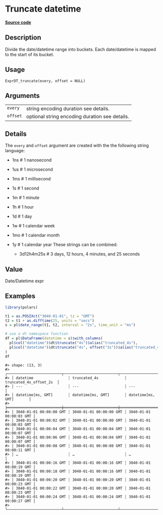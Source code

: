 

# Truncate datetime

[**Source code**](https://github.com/pola-rs/r-polars/tree/97c09bc0a6fc3d166744dbddd037b49e8d8fc6c2/R/expr__datetime.R#L36)

## Description

Divide the date/datetime range into buckets. Each date/datetime is
mapped to the start of its bucket.

## Usage

<pre><code class='language-R'>ExprDT_truncate(every, offset = NULL)
</code></pre>

## Arguments

<table>
<tr>
<td style="white-space: nowrap; font-family: monospace; vertical-align: top">
<code id="ExprDT_truncate_:_every">every</code>
</td>
<td>
string encoding duration see details.
</td>
</tr>
<tr>
<td style="white-space: nowrap; font-family: monospace; vertical-align: top">
<code id="ExprDT_truncate_:_offset">offset</code>
</td>
<td>
optional string encoding duration see details.
</td>
</tr>
</table>

## Details

The <code>every</code> and <code>offset</code> argument are created with
the the following string language:

<ul>
<li>

1ns \# 1 nanosecond

</li>
<li>

1us \# 1 microsecond

</li>
<li>

1ms \# 1 millisecond

</li>
<li>

1s \# 1 second

</li>
<li>

1m \# 1 minute

</li>
<li>

1h \# 1 hour

</li>
<li>

1d \# 1 day

</li>
<li>

1w \# 1 calendar week

</li>
<li>

1mo \# 1 calendar month

</li>
<li>

1y \# 1 calendar year These strings can be combined:

<ul>
<li>

3d12h4m25s \# 3 days, 12 hours, 4 minutes, and 25 seconds

</li>
</ul>
</li>
</ul>

## Value

Date/Datetime expr

## Examples

``` r
library(polars)

t1 = as.POSIXct("3040-01-01", tz = "GMT")
t2 = t1 + as.difftime(25, units = "secs")
s = pl$date_range(t1, t2, interval = "2s", time_unit = "ms")

# use a dt namespace function
df = pl$DataFrame(datetime = s)$with_columns(
  pl$col("datetime")$dt$truncate("4s")$alias("truncated_4s"),
  pl$col("datetime")$dt$truncate("4s", offset("3s"))$alias("truncated_4s_offset_2s")
)
df
```

    #> shape: (13, 3)
    #> ┌─────────────────────────┬─────────────────────────┬─────────────────────────┐
    #> │ datetime                ┆ truncated_4s            ┆ truncated_4s_offset_2s  │
    #> │ ---                     ┆ ---                     ┆ ---                     │
    #> │ datetime[ms, GMT]       ┆ datetime[ms, GMT]       ┆ datetime[ms, GMT]       │
    #> ╞═════════════════════════╪═════════════════════════╪═════════════════════════╡
    #> │ 3040-01-01 00:00:00 GMT ┆ 3040-01-01 00:00:00 GMT ┆ 3040-01-01 00:00:03 GMT │
    #> │ 3040-01-01 00:00:02 GMT ┆ 3040-01-01 00:00:00 GMT ┆ 3040-01-01 00:00:03 GMT │
    #> │ 3040-01-01 00:00:04 GMT ┆ 3040-01-01 00:00:04 GMT ┆ 3040-01-01 00:00:07 GMT │
    #> │ 3040-01-01 00:00:06 GMT ┆ 3040-01-01 00:00:04 GMT ┆ 3040-01-01 00:00:07 GMT │
    #> │ 3040-01-01 00:00:08 GMT ┆ 3040-01-01 00:00:08 GMT ┆ 3040-01-01 00:00:11 GMT │
    #> │ …                       ┆ …                       ┆ …                       │
    #> │ 3040-01-01 00:00:16 GMT ┆ 3040-01-01 00:00:16 GMT ┆ 3040-01-01 00:00:19 GMT │
    #> │ 3040-01-01 00:00:18 GMT ┆ 3040-01-01 00:00:16 GMT ┆ 3040-01-01 00:00:19 GMT │
    #> │ 3040-01-01 00:00:20 GMT ┆ 3040-01-01 00:00:20 GMT ┆ 3040-01-01 00:00:23 GMT │
    #> │ 3040-01-01 00:00:22 GMT ┆ 3040-01-01 00:00:20 GMT ┆ 3040-01-01 00:00:23 GMT │
    #> │ 3040-01-01 00:00:24 GMT ┆ 3040-01-01 00:00:24 GMT ┆ 3040-01-01 00:00:27 GMT │
    #> └─────────────────────────┴─────────────────────────┴─────────────────────────┘
